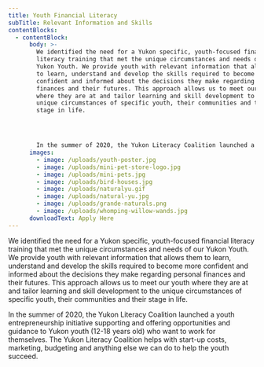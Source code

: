```yaml
---
title: Youth Financial Literacy
subTitle: Relevant Information and Skills
contentBlocks:
  - contentBlock:
      body: >-
        We identified the need for a Yukon specific, youth-focused financial
        literacy training that met the unique circumstances and needs of our
        Yukon Youth. We provide youth with relevant information that allows them
        to learn, understand and develop the skills required to become more
        confident and informed about the decisions they make regarding personal
        finances and their futures. This approach allows us to meet our youth
        where they are at and tailor learning and skill development to the
        unique circumstances of specific youth, their communities and their
        stage in life.




        In the summer of 2020, the Yukon Literacy Coalition launched a youth entrepreneurship initiative supporting and offering opportunities and guidance to Yukon youth (12-18 years old) who want to work for themselves. The Yukon Literacy Coalition helps with start-up costs, marketing, budgeting and anything else we can do to help the youth succeed.
      images:
        - image: /uploads/youth-poster.jpg
        - image: /uploads/mini-pet-store-logo.jpg
        - image: /uploads/mini-pets.jpg
        - image: /uploads/bird-houses.jpg
        - image: /uploads/naturalyu.gif
        - image: /uploads/natural-yu.jpg
        - image: /uploads/grande-naturals.png
        - image: /uploads/whomping-willow-wands.jpg
      downloadText: Apply Here
---
```

We identified the need for a Yukon specific, youth-focused financial literacy training that met the unique circumstances and needs of our Yukon Youth. We provide youth with relevant information that allows them to learn, understand and develop the skills required to become more confident and informed about the decisions they make regarding personal finances and their futures. This approach allows us to meet our youth where they are at and tailor learning and skill development to the unique circumstances of specific youth, their communities and their stage in life. 

In the summer of 2020, the Yukon Literacy Coalition launched a youth entrepreneurship initiative supporting and offering opportunities and guidance to Yukon youth (12-18 years old) who want to work for themselves. The Yukon Literacy Coalition helps with start-up costs, marketing, budgeting and anything else we can do to help the youth succeed.